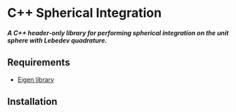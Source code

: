 # C++ Spherical Integration

#####  A C++ header-only library for performing spherical integration on the unit sphere with Lebedev quadrature.


## Requirements

* [Eigen library](http://eigen.tuxfamily.org/index.php?title=Main_Page)

## Installation
